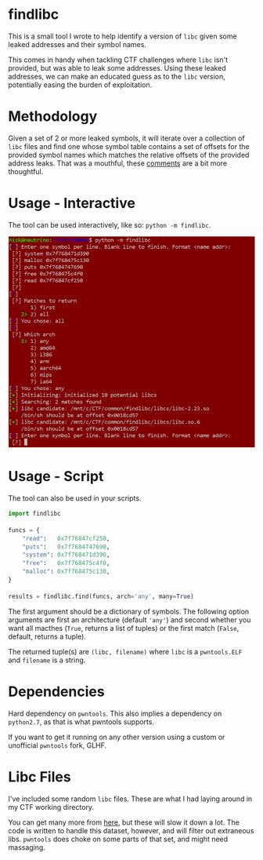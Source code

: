 # findlibc

This is a small tool I wrote to help identify a version of `libc` given some leaked addresses and their symbol names.

This comes in handy when tackling CTF challenges where `libc` isn't provided, but was able to leak some addresses. Using these leaked addresses, we can make an educated guess as to the `libc` version, potentially easing the burden of exploitation.

# Methodology

Given a set of 2 or more leaked symbols, it will iterate over a collection of `libc` files and find one whose symbol table contains a set of offsets for the provided symbol names which matches the relative offsets of the provided address leaks. That was a mouthful, these [comments](__init__.py#L65-L92) are a bit more thoughtful.

# Usage - Interactive

The tool can be used interactively, like so: `python -m findlibc`.

![](interactive.PNG "Interactive Usage")

# Usage - Script

The tool can also be used in your scripts.

```python
import findlibc

funcs = {
	"read":   0x7f76847cf250,
	"puts":   0x7f7684747690,
	"system": 0x7f768471d390,
	"free":   0x7f768475c4f0,
	"malloc": 0x7f768475c130,
}

results = findlibc.find(funcs, arch='any', many=True)
```

The first argument should be a dictionary of symbols. The following option arguments are first an architecture (default `'any'`) and second whether you want all macthes (`True`, returns a list of tuples) or the first match (`False`, default, returns a tuple).

The returned tuple(s) are `(libc, filename)` where `libc` is a `pwntools.ELF` and `filename` is a string.

# Dependencies

Hard dependency on `pwntools`. This also implies a dependency on `python2.7`, as that is what pwntools supports.

If you want to get it running on any other version using a custom or unofficial `pwntools` fork, GLHF.

# Libc Files

I've included some random `libc` files. These are what I had laying around in my CTF working directory.

You can get many more from [here](https://github.com/libcdb/ubuntu), but these will slow it down a lot. The code is written to handle this dataset, however, and will filter out extraneous libs. `pwntools` does choke on some parts of that set, and might need massaging.
